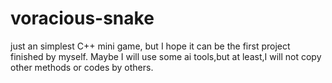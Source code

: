 # voracious-snake
just an simplest C++ mini game, but I hope it can be the first project finished by myself. Maybe I will use some ai tools,but at least,I will not copy other methods or codes by others.
